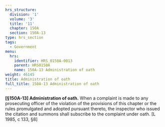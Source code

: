 ```yaml
---
hrs_structure:
  division: '1'
  volume: '3'
  title: '11'
  chapter: 150A
  section: 150A-13
type: hrs_section
tags:
  - Government
menu:
  hrs:
    identifier: HRS_0150A-0013
    parent: HRS0150A
    name: 150A-13 Administration of oath
weight: 46145
title: Administration of oath
full_title: 150A-13 Administration of oath
---
```

**[§150A-13] Administration of oath.** When a complaint is made to any prosecuting officer of the violation of the provisions of this chapter or the rules promulgated and adopted pursuant thereto, the inspector who issued the citation and summons shall subscribe to the complaint under oath. [L 1985, c 133, §8]